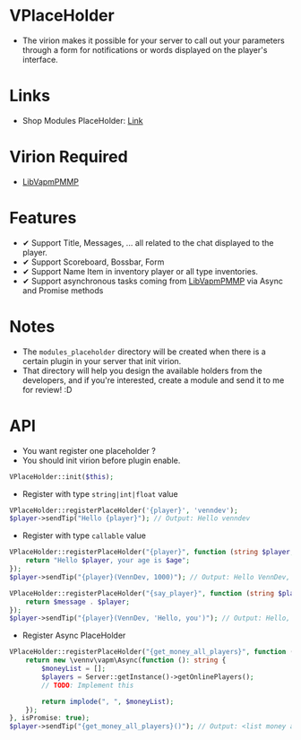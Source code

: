 # VPlaceHolder
- The virion makes it possible for your server to call out your parameters through a form for notifications or words displayed on the player's interface.

# Links
- Shop Modules PlaceHolder: [Link](https://github.com/VennDev/VPlaceHolderModules/tree/main/modules_placeholder)

# Virion Required
- [LibVapmPMMP](https://github.com/VennDev/LibVapmPMMP)

# Features
- ✔ Support Title, Messages, ... all related to the chat displayed to the player.
- ✔ Support Scoreboard, Bossbar, Form
- ✔ Support Name Item in inventory player or all type inventories.
- ✔ Support asynchronous tasks coming from [LibVapmPMMP](https://github.com/VennDev/LibVapmPMMP) via Async and Promise methods

# Notes
- The `modules_placeholder` directory will be created when there is a certain plugin in your server that init virion.
- That directory will help you design the available holders from the developers, and if you're interested, create a module and send it to me for review! :D

# API
- You want register one placeholder ?
- You should init virion before plugin enable.
```php
VPlaceHolder::init($this);
```
- Register with type `string|int|float` value
```php
VPlaceHolder::registerPlaceHolder('{player}', 'venndev');
$player->sendTip("Hello {player}"); // Output: Hello venndev
```
- Register with type `callable` value
```php
VPlaceHolder::registerPlaceHolder("{player}", function (string $player, int $age) {
    return "Hello $player, your age is $age";
});
$player->sendTip("{player}(VennDev, 1000)"); // Output: Hello VennDev, your age is 1000
```
```php
VPlaceHolder::registerPlaceHolder("{say_player}", function (string $player, string $message) {
    return $message . $player;
});
$player->sendTip("{player}(VennDev, 'Hello, you')"); // Output: Hello, you VennDev
```
- Register Async PlaceHolder
```php
VPlaceHolder::registerPlaceHolder("{get_money_all_players}", function (): \vennv\vapm\Async {
    return new \vennv\vapm\Async(function (): string {
        $moneyList = [];
        $players = Server::getInstance()->getOnlinePlayers();
        // TODO: Implement this

        return implode(", ", $moneyList);
    });
}, isPromise: true);
$player->sendTip("{get_money_all_players}()"); // Output: <list money all players>
```
